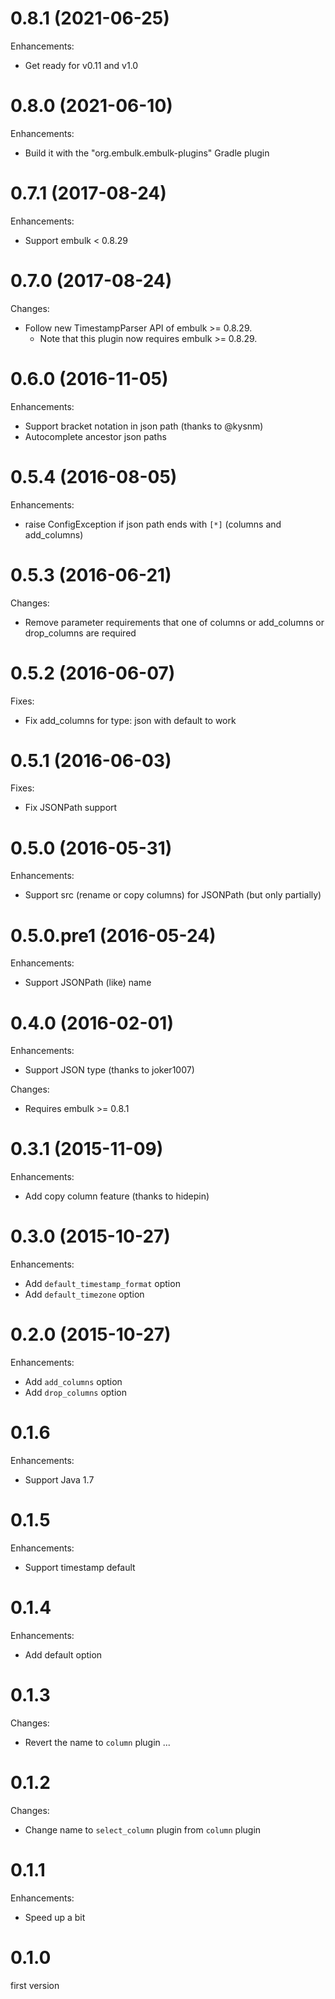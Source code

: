 # 0.8.1 (2021-06-25)

Enhancements:

* Get ready for v0.11 and v1.0

# 0.8.0 (2021-06-10)

Enhancements:

* Build it with the "org.embulk.embulk-plugins" Gradle plugin

# 0.7.1 (2017-08-24)

Enhancements:

* Support embulk < 0.8.29

# 0.7.0 (2017-08-24)

Changes:

* Follow new TimestampParser API of embulk >= 0.8.29.
  * Note that this plugin now requires embulk >= 0.8.29.

# 0.6.0 (2016-11-05)

Enhancements:

* Support bracket notation in json path (thanks to @kysnm)
* Autocomplete ancestor json paths

# 0.5.4 (2016-08-05)

Enhancements:

* raise ConfigException if json path ends with `[*]` (columns and add_columns)

# 0.5.3 (2016-06-21)

Changes:

* Remove parameter requirements that one of columns or add_columns or drop_columns are required

# 0.5.2 (2016-06-07)

Fixes:

* Fix add_columns for type: json with default to work

# 0.5.1 (2016-06-03)

Fixes:

* Fix JSONPath support

# 0.5.0 (2016-05-31)

Enhancements:

* Support src (rename or copy columns) for JSONPath (but only partially)

# 0.5.0.pre1 (2016-05-24)

Enhancements:

* Support JSONPath (like) name

# 0.4.0 (2016-02-01)

Enhancements:

* Support JSON type (thanks to joker1007)

Changes:

* Requires embulk >= 0.8.1

# 0.3.1 (2015-11-09)

Enhancements:

* Add copy column feature (thanks to hidepin)

# 0.3.0 (2015-10-27)

Enhancements:

* Add `default_timestamp_format` option
* Add `default_timezone` option

# 0.2.0 (2015-10-27)

Enhancements:

* Add `add_columns` option
* Add `drop_columns` option

# 0.1.6

Enhancements:

* Support Java 1.7

# 0.1.5

Enhancements:

* Support timestamp default

# 0.1.4

Enhancements:

* Add default option

# 0.1.3

Changes:

* Revert the name to `column` plugin ...

# 0.1.2

Changes:

* Change name to `select_column` plugin from `column` plugin

# 0.1.1

Enhancements:

* Speed up a bit

# 0.1.0

first version
